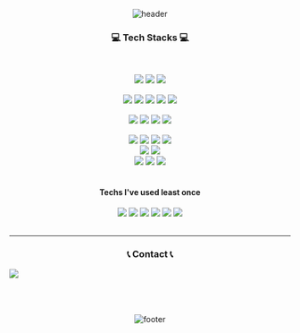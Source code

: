 <div align=center>
  
![header](https://capsule-render.vercel.app/api?type=waving&color=auto&height=120&section=header&text=JD%20Developer&fontSize=20&fontAlignY=20&fontAlign=90&fontColor=ffffff)

### 💻 Tech Stacks 💻
<br><br>
<img src="https://img.shields.io/badge/Salesforce-00A1E0?style=flat&logo=salesforce&logoColor=white">
<img src="https://img.shields.io/badge/Apex-00A1E0?style=flat&logo=salesforce&logoColor=white">
<img src="https://img.shields.io/badge/LWC-00A1E0?style=flat&logo=salesforce&logoColor=white">
<br><br>
<img src="https://img.shields.io/badge/Java-C01818?style=flat&logo=coffeescript&logoColor=white"/></a>
<img src="https://img.shields.io/badge/JavaScript-F7DF1E?style=flat&logo=JavaScript&logoColor=white"/></a>
<img src="https://img.shields.io/badge/HTML5-E34F26?style=flat&logo=HTML5&logoColor=white"/></a>
<img src="https://img.shields.io/badge/CSS3-1572B6?style=flat&logo=CSS3&logoColor=white"/></a>
<img src="https://img.shields.io/badge/Visual Studio Code-007ACC?style=flat&logo=visualstudiocode&logoColor=white"/></a>
<br>
<br>
<img src="https://img.shields.io/badge/GitHub-181717?style=flat&logo=GitHub&logoColor=white" /><a>
<img src="https://img.shields.io/badge/Notion-000000?style=flat&logo=notion&logoColor=white"/></a>
<img src="https://img.shields.io/badge/Slack-4A154B?style=flat&logo=slack&logoColor=white"/></a>
<img src="https://img.shields.io/badge/Figma-F24E1E?style=flat&logo=figma&logoColor=white"/></a>
<br><br>
<img src="https://img.shields.io/badge/Oracle-F80000?style=flat&logo=Oracle&logoColor=white"></a>
<img src="https://img.shields.io/badge/Mybatis-000000?style=flat&logo=Mybatis&logoColor=white"/></a>
<img src="https://img.shields.io/badge/JSP-000000?style=flat&logo=JSP&logoColor=white"/></a>
<img src="https://img.shields.io/badge/jQuery-0769AD?style=flat&logo=jQuery&logoColor=white"/></a>
<br>
<img src="https://img.shields.io/badge/Apache%20Tomcat-F8DC75?style=flat&logo=Apache%20Tomcat&logoColor=white"/></a>
<img src="https://img.shields.io/badge/Apache Maven-C71A36?style=flat&logo=Apachemaven&logoColor=white"/></a>
<br>
<img src="https://img.shields.io/badge/Eclipse-2C2255?style=flat&logo=Eclipseidep&logoColor=white"/></a>
<img src="https://img.shields.io/badge/Spring-6DB33F?style=flat&logo=Spring&logoColor=white"/></a>
<img src="https://img.shields.io/badge/Spring Boot-6DB33F?style=flat&logo=spring boot&logoColor=white"> 
<br>
<br>
#### Techs I've used least once
<img src="https://img.shields.io/badge/React-61DAFB?style=flat&logo=react&logoColor=white">
<img src="https://img.shields.io/badge/Python-3776AB?style=flat&logo=python&logoColor=white"> 
<img src="https://img.shields.io/badge/Linux-FCC624?style=flat&logo=linux&logoColor=black"> 
<img src="https://img.shields.io/badge/MySQL-4479A1?style=flat&logo=mysql&logoColor=white"> 
<img src="https://img.shields.io/badge/Bootstrap-7952B3?style=flat&logo=Bootstrap&logoColor=white"/></a>
<img src="https://img.shields.io/badge/Ajax-D3D3D3?style=flat&logo=Ajax&logoColor=white"/></a>
<br><br>

***

### 📞 Contact 📞
<div style="display:flex; flex-direction:row;">
    <a href="mailto:iforezen@naver.com">
        <img src="https://img.shields.io/badge/iforezen@naver.com-03C75A?style=flat-square&logo=Naver&logoColor=white"> 
    </a>
</div>
<br><br><br>

![footer](https://capsule-render.vercel.app/api?type=waving&color=gradient&section=footer)


</div>

